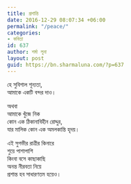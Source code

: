 ```yaml
---
title: প্রশান্তি
date: 2016-12-29 08:07:34 +06:00
permalink: "/peace/"
categories:
- কবিতা
id: 637
author: শর্মা লুনা
layout: post
guid: https://bn.sharmaluna.com/?p=637
---
```


হে সুবিশাল শূন্যতা,  
আমাকে একটি বন্দর দাও।

অথবা  
আমাকে খুঁজে নিক  
কোন এক ঠিকানাবিহীন রোদ্দুর,  
যার মালিক কোন এক অমলকান্তি হৃদয়।

এই সুগভীর রাত্রীর কিনারে  
শুয়ে পাশাপাশি  
কিংবা বসে কাছাকাছি  
অনন্ত নীরবতা নিয়ে  
প্রশান্ত হব সাধারণতম হয়েও।